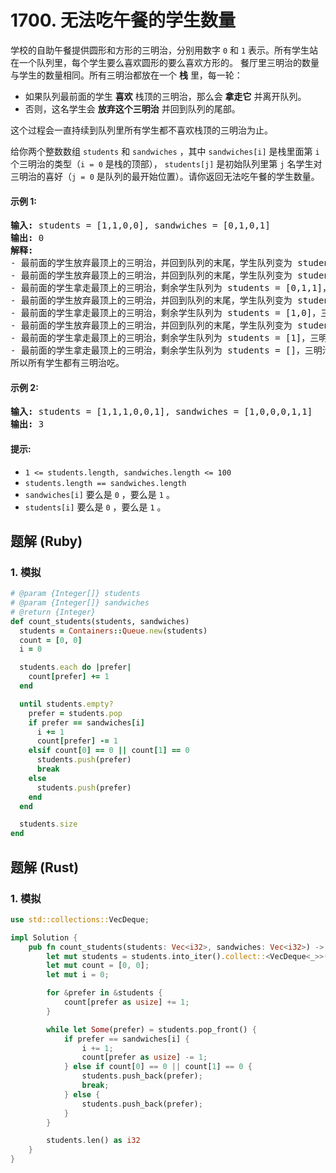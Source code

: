 # 1700. 无法吃午餐的学生数量
学校的自助午餐提供圆形和方形的三明治，分别用数字 `0` 和 `1` 表示。所有学生站在一个队列里，每个学生要么喜欢圆形的要么喜欢方形的。
餐厅里三明治的数量与学生的数量相同。所有三明治都放在一个 **栈** 里，每一轮：
* 如果队列最前面的学生 **喜欢** 栈顶的三明治，那么会 **拿走它** 并离开队列。
* 否则，这名学生会 **放弃这个三明治** 并回到队列的尾部。

这个过程会一直持续到队列里所有学生都不喜欢栈顶的三明治为止。

给你两个整数数组 `students` 和 `sandwiches` ，其中 `sandwiches[i]` 是栈里面第 `i` 个三明治的类型（`i = 0` 是栈的顶部）， `students[j]` 是初始队列里第 `j` 名学生对三明治的喜好（`j = 0` 是队列的最开始位置）。请你返回无法吃午餐的学生数量。

#### 示例 1:
<pre>
<strong>输入:</strong> students = [1,1,0,0], sandwiches = [0,1,0,1]
<strong>输出:</strong> 0
<strong>解释:</strong>
- 最前面的学生放弃最顶上的三明治，并回到队列的末尾，学生队列变为 students = [1,0,0,1]。
- 最前面的学生放弃最顶上的三明治，并回到队列的末尾，学生队列变为 students = [0,0,1,1]。
- 最前面的学生拿走最顶上的三明治，剩余学生队列为 students = [0,1,1]，三明治栈为 sandwiches = [1,0,1]。
- 最前面的学生放弃最顶上的三明治，并回到队列的末尾，学生队列变为 students = [1,1,0]。
- 最前面的学生拿走最顶上的三明治，剩余学生队列为 students = [1,0]，三明治栈为 sandwiches = [0,1]。
- 最前面的学生放弃最顶上的三明治，并回到队列的末尾，学生队列变为 students = [0,1]。
- 最前面的学生拿走最顶上的三明治，剩余学生队列为 students = [1]，三明治栈为 sandwiches = [1]。
- 最前面的学生拿走最顶上的三明治，剩余学生队列为 students = []，三明治栈为 sandwiches = []。
所以所有学生都有三明治吃。
</pre>

#### 示例 2:
<pre>
<strong>输入:</strong> students = [1,1,1,0,0,1], sandwiches = [1,0,0,0,1,1]
<strong>输出:</strong> 3
</pre>

#### 提示:
* `1 <= students.length, sandwiches.length <= 100`
* `students.length == sandwiches.length`
* `sandwiches[i]` 要么是 `0` ，要么是 `1` 。
* `students[i]` 要么是 `0` ，要么是 `1` 。

## 题解 (Ruby)

### 1. 模拟
```Ruby
# @param {Integer[]} students
# @param {Integer[]} sandwiches
# @return {Integer}
def count_students(students, sandwiches)
  students = Containers::Queue.new(students)
  count = [0, 0]
  i = 0

  students.each do |prefer|
    count[prefer] += 1
  end

  until students.empty?
    prefer = students.pop
    if prefer == sandwiches[i]
      i += 1
      count[prefer] -= 1
    elsif count[0] == 0 || count[1] == 0
      students.push(prefer)
      break
    else
      students.push(prefer)
    end
  end

  students.size
end
```

## 题解 (Rust)

### 1. 模拟
```Rust
use std::collections::VecDeque;

impl Solution {
    pub fn count_students(students: Vec<i32>, sandwiches: Vec<i32>) -> i32 {
        let mut students = students.into_iter().collect::<VecDeque<_>>();
        let mut count = [0, 0];
        let mut i = 0;

        for &prefer in &students {
            count[prefer as usize] += 1;
        }

        while let Some(prefer) = students.pop_front() {
            if prefer == sandwiches[i] {
                i += 1;
                count[prefer as usize] -= 1;
            } else if count[0] == 0 || count[1] == 0 {
                students.push_back(prefer);
                break;
            } else {
                students.push_back(prefer);
            }
        }

        students.len() as i32
    }
}
```
